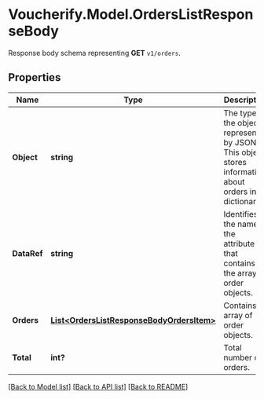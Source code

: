 # Voucherify.Model.OrdersListResponseBody
Response body schema representing **GET** `v1/orders`.

## Properties

Name | Type | Description | Notes
------------ | ------------- | ------------- | -------------
**Object** | **string** | The type of the object represented by JSON. This object stores information about orders in a dictionary. | [optional] [default to ObjectEnum.List]
**DataRef** | **string** | Identifies the name of the attribute that contains the array of order objects. | [optional] [default to DataRefEnum.Orders]
**Orders** | [**List&lt;OrdersListResponseBodyOrdersItem&gt;**](OrdersListResponseBodyOrdersItem.md) | Contains array of order objects. | [optional] 
**Total** | **int?** | Total number of orders. | [optional] 

[[Back to Model list]](../README.md#documentation-for-models) [[Back to API list]](../README.md#documentation-for-api-endpoints) [[Back to README]](../README.md)

